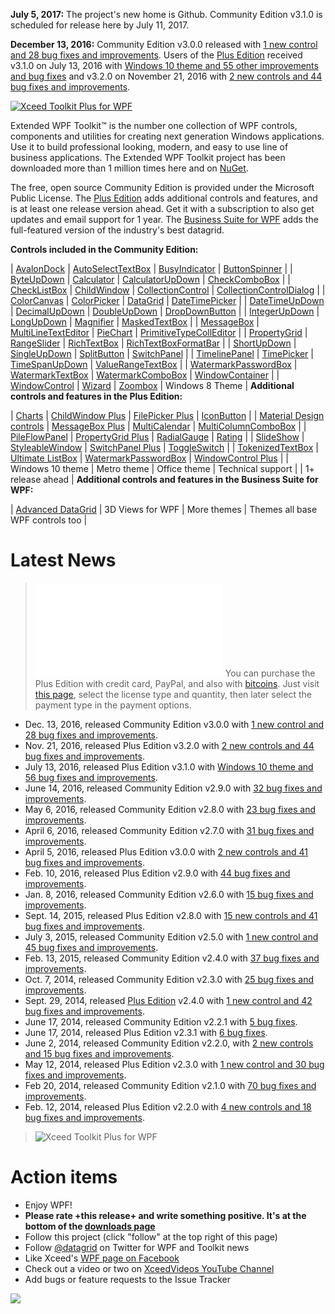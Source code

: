 **July 5, 2017:** The project's new home is Github. Community Edition v3.1.0 is scheduled for release here by July 11, 2017.

**December 13, 2016:** Community Edition v3.0.0 released with [1 new control and 28 bug fixes and improvements](http://wpftoolkit.codeplex.com/wikipage?title=Improvements300). Users of the [Plus Edition](http://wpftoolkit.codeplex.com/wikipage?title=Compare%20Editions) received v3.1.0 on July 13, 2016 with [Windows 10 theme and 55 other improvements and bug fixes](http://wpftoolkit.codeplex.com/wikipage?title=Improvements300#Plus310) and v3.2.0 on November 21, 2016 with [2 new controls and 44 bug fixes and improvements](http://wpftoolkit.codeplex.com/wikipage?title=Improvements300#Plus320).

[![Xceed Toolkit Plus for WPF][1]][2]

  [1]: https://user-images.githubusercontent.com/21266763/27752263-1db10e9c-5dae-11e7-92f8-93671674a8be.png
  [2]: https://github.com/xceedsoftware/wpftoolkit/wiki/Xceed-Toolkit-Plus-for-WPF (Learn about Xceed Toolkit Plus for WPF here on Github)

Extended WPF Toolkit™ is the number one collection of WPF controls, components and utilities for creating next generation Windows applications. Use it to build professional looking, modern, and easy to use line of business applications. The Extended WPF Toolkit project has been downloaded more than 1 million times here and on [NuGet](http://www.nuget.org/packages/Extended.Wpf.Toolkit/).

The free, open source Community Edition is provided under the Microsoft Public License. The [Plus Edition](https://wpftoolkit.codeplex.com/wikipage?title=Compare%20Editions) adds additional controls and features, and is at least one release version ahead. Get it with a subscription to also get updates and email support for 1 year. The [Business Suite for WPF](https://xceed.com/xceed-business-suite-for-wpf/) adds the full-featured version of the industry's best datagrid.

**Controls included in the Community Edition:**

| [AvalonDock](AvalonDock) | [AutoSelectTextBox](AutoSelectTextBox) | [BusyIndicator](BusyIndicator) | [ButtonSpinner](ButtonSpinner) | 
| [ByteUpDown](ByteUpDown) | [Calculator](Calculator) | [CalculatorUpDown](CalculatorUpDown) | [CheckComboBox](CheckComboBox) |
| [CheckListBox](CheckListBox) | [ChildWindow](ChildWindow) | [CollectionControl](CollectionControl) | [CollectionControlDialog](CollectionControlDialog) |
| [ColorCanvas](ColorCanvas) | [ColorPicker](ColorPicker) | [DataGrid](DataGrid) | [DateTimePicker](DateTimePicker) |
| [DateTimeUpDown](DateTimeUpDown) | [DecimalUpDown](DecimalUpDown) | [DoubleUpDown](DoubleUpDown) | [DropDownButton](DropDownButton) |
| [IntegerUpDown](IntegerUpDown) | [LongUpDown](LongUpDown) | [Magnifier](Magnifier) | [MaskedTextBox](MaskedTextBox) |
| [MessageBox](MessageBox) | [MultiLineTextEditor](MultiLineTextEditor) | [PieChart](PieChart) | [PrimitiveTypeCollEditor](https://wpftoolkit.codeplex.com/wikipage?title=PrimitiveTypeCollectionEditor) |
| [PropertyGrid](PropertyGrid) | [RangeSlider](RangeSlider) | [RichTextBox](RichTextBox) | [RichTextBoxFormatBar](RichTextBoxFormatBar) |
| [ShortUpDown](ShortUpDown) | [SingleUpDown](SingleUpDown) | [SplitButton](SplitButton) | [SwitchPanel](SwitchPanel) | 
| [TimelinePanel](TimelinePanel) | [TimePicker](TimePicker) | [TimeSpanUpDown](TimeSpanUpDown) | [ValueRangeTextBox](ValueRangeTextBox) |
| [WatermarkPasswordBox](WatermarkPasswordBox) | [WatermarkTextBox](WatermarkTextBox) | [WatermarkComboBox](WatermarkComboBox) | [WindowContainer](WindowContainer) |
| [WindowControl](WindowControl) | [Wizard](Wizard) | [Zoombox](Zoombox) | Windows 8 Theme |
**Additional controls and features in the Plus Edition:**

| [Charts](Charts) | [ChildWindow Plus](ChildWindow-Plus) | [FilePicker Plus](FilePicker-Plus) | [IconButton](IconButton) |
| [Material Design controls](Material-Design-controls) | [MessageBox Plus](MessageBox-Plus) | [MultiCalendar](MultiCalendar) | [MultiColumnComboBox](MultiColumnComboBox) |
| [PileFlowPanel](PileFlowPanel) | [PropertyGrid Plus](PropertyGrid-Plus) | [RadialGauge](RadialGauge) | [Rating](Rating) |
| [SlideShow](SlideShow) | [StyleableWindow](StyleableWindow) | [SwitchPanel Plus](SwitchPanel-Plus) | [ToggleSwitch](ToggleSwitch) |
| [TokenizedTextBox](TokenizedTextBox) | [Ultimate ListBox](Ultimate-ListBox) | [WatermarkPasswordBox](WatermarkPasswordBox) | [WindowControl Plus](WindowControl-Plus) |
| Windows 10 theme | Metro theme | Office theme | Technical support |
| 1+ release ahead |
**Additional controls and features in the Business Suite for WPF:**

| [Advanced DataGrid](Advanced-DataGrid) | 3D Views for WPF | More themes | Themes all base WPF controls too |
# Latest News

>![Bitcoin](Home_bitcoin-logo-96x20.png|http://bitcoin.org) You can purchase the Plus Edition with credit card, PayPal, and also with [bitcoins](http://bitcoin.org). Just visit [this page](https://xceed.com/product/xceed-toolkit-plus-for-wpf/), select the license type and quantity, then later select the payment type in the payment options.

* Dec. 13, 2016, released Community Edition v3.0.0 with [1 new control and 28 bug fixes and improvements](http://wpftoolkit.codeplex.com/wikipage?title=Improvements300).
* Nov. 21, 2016, released Plus Edition v3.2.0 with [2 new controls and 44 bug fixes and improvements](http://wpftoolkit.codeplex.com/wikipage?title=Improvements300#Plus320).
* July 13, 2016, released Plus Edition v3.1.0 with [Windows 10 theme and 56 bug fixes and improvements](http://wpftoolkit.codeplex.com/wikipage?title=Improvements290#Plus310).
* June 14, 2016, released Community Edition v2.9.0 with [32 bug fixes and improvements](http://wpftoolkit.codeplex.com/wikipage?title=Improvements290).
* May 6, 2016, released Community Edition v2.8.0 with [23 bug fixes and improvements](http://wpftoolkit.codeplex.com/wikipage?title=Improvements280).
* April 6, 2016, released Community Edition v2.7.0 with [31 bug fixes and improvements](http://wpftoolkit.codeplex.com/wikipage?title=Improvements270).
* April 5, 2016, released Plus Edition v3.0.0 with [2 new controls and 41 bug fixes and improvements](http://wpftoolkit.codeplex.com/wikipage?title=Improvements270#Plus300). 
* Feb. 10, 2016, released Plus Edition v2.9.0 with [44 bug fixes and improvements](http://wpftoolkit.codeplex.com/wikipage?title=Improvements270#Plus290). 
* Jan. 8, 2016, released Community Edition v2.6.0 with [15 bug fixes and improvements](http://wpftoolkit.codeplex.com/wikipage?title=Improvements260).
* Sept. 14, 2015, released Plus Edition v2.8.0 with [15 new controls and 41 bug fixes and improvements](http://wpftoolkit.codeplex.com/wikipage?title=Improvements260#Plus280). 
* July 3, 2015, released Community Edition v2.5.0 with [1 new control and 45 bug fixes and improvements](http://wpftoolkit.codeplex.com/wikipage?title=Improvements250#Community250).
* Feb. 13, 2015, released Community Edition v2.4.0 with [37 bug fixes and improvements](http://wpftoolkit.codeplex.com/wikipage?title=Improvements240#Community240).
* Oct. 7, 2014, released Community Edition v2.3.0 with [25 bug fixes and improvements](http://wpftoolkit.codeplex.com/wikipage?title=Improvements230#Community230).
* Sept. 29, 2014, released [Plus Edition](http://wpftoolkit.com) v2.4.0 with [1 new control and 42 bug fixes and improvements](http://wpftoolkit.codeplex.com/wikipage?title=Improvements230#Plus240).
* June 17, 2014, released Community Edition v2.2.1 with [5 bug fixes](http://wpftoolkit.codeplex.com/wikipage?title=Improvements220#Community221).
* June 17, 2014, released Plus Edition v2.3.1 with [6 bug fixes](http://wpftoolkit.codeplex.com/wikipage?title=Improvements220#Plus231).
* June 2, 2014, released Community Edition v2.2.0, with [2 new controls and 15 bug fixes and improvements](http://wpftoolkit.codeplex.com/wikipage?title=Improvements220#Community220).
* May 12, 2014, released Plus Edition v2.3.0 with [1 new control and 30 bug fixes and improvements](http://wpftoolkit.codeplex.com/wikipage?title=Improvements220#Plus230).
* Feb 20, 2014, released Community Edition v2.1.0 with [70 bug fixes and improvements](http://wpftoolkit.codeplex.com/wikipage?title=Improvements210#Community210).
* Feb. 12, 2014, released Plus Edition v2.2.0 with [4 new controls and 18 bug fixes and improvements](http://wpftoolkit.codeplex.com/wikipage?title=Improvements220#Plus220). 

>![Xceed Toolkit Plus for WPF](Home_product_wpf_toolkit_plus_horizontal-300x53.png|https://xceed.com/xceed-toolkit-plus-for-wpf/)

# Action items

* Enjoy WPF!
* **Please rate +this release+ and write something positive. It's at the bottom of the [downloads page](https://wpftoolkit.codeplex.com/releases/view/615196#ReviewsAnchor)**
* Follow this project (click "follow" at the top right of this page)
* Follow [@datagrid](http://twitter.com/datagrid) on Twitter for WPF and Toolkit news
* Like Xceed's [WPF page on Facebook](http://facebook.com/datagrids)
* Check out a video or two on [XceedVideos YouTube Channel](http://youtube.com/XceedVideos) 
* Add bugs or feature requests to the Issue Tracker

![](Home_community-full.png)
